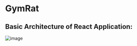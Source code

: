 # GymRat

## Basic Architecture of React Application:
![image](https://github.com/user-attachments/assets/36fbb572-b6c6-4ac0-92d5-afd6016e0841)

